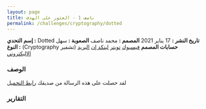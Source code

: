 ```yaml
---
layout: page
title: ناصف 1 - العثور على الهدف
permalink: /challenges/cryptography/dotted
---
```

> 
**إسم التحدي :** Dotted 
**تاريخ النشر :** 17 يناير 2021
**المصمم :** محمد ناصف
**الصعوبة :** سهل
**النوع :** (Cryptography تشفير)
**حسابات المصمم**
[فيسبوك](https://www.facebook.com/0xnasef/)
[تويتر](https://twitter.com/0xnasef)
[لينكد إن](https://www.linkedin.com/in/0xnasef/)
[البريد الإليكتروني](mailto:me@muhammadnasef.com)

### الوصف
لقد حصلت على هذه الرسالة من صديقك
[رابط التحميل](https://drive.google.com/file/d/13RvBZi16xxQLU6s-MamdLAsfcqeiNQ3Q)




### التقارير


